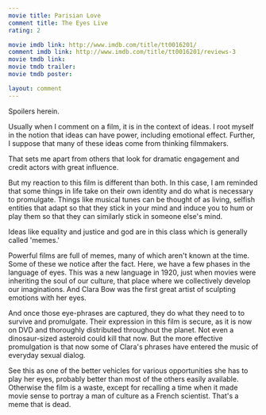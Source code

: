 ```yaml
---
movie title: Parisian Love
comment title: The Eyes Live
rating: 2

movie imdb link: http://www.imdb.com/title/tt0016201/
comment imdb link: http://www.imdb.com/title/tt0016201/reviews-3
movie tmdb link: 
movie tmdb trailer: 
movie tmdb poster: 

layout: comment
---
```


Spoilers herein.

Usually when I comment on a film, it is in the context of ideas. I root myself in the notion  that ideas can have power, including emotional effect. Further, I suppose that many of  these ideas come from thinking filmmakers.

That sets me apart from others that look for dramatic engagement and credit actors with  great influence.

But my reaction to this film is different than both. In this case, I am reminded that some  things in life take on their own identity and do what is necessary to promulgate. Things  like musical tunes can be thought of as living, selfish entities that adapt so that they  stick in your mind and induce you to hum or play them so that they can similarly stick in  someone else's mind.

Ideas like equality and justice and god are in this class which is generally called 'memes.'

Powerful films are full of memes, many of which aren't known at the time. Some of these  we notice after the fact. Here, we have a few phases in the language of eyes. This was a  new language in 1920, just when movies were inheriting the soul of our culture, that  place where we collectively develop our imaginations. And Clara Bow was the first great  artist of sculpting emotions with her eyes.

And once those eye-phrases are captured, they do what they need to to survive and  promulgate. Their expression in this film is secure, as it is now on DVD and thoroughly  distributed throughout the planet. Not even a dinosaur-sized asteroid could kill that  now. But the more effective promulgation is that now some of Clara's phrases have  entered the music of everyday sexual dialog.

See this as one of the better vehicles for various opportunities she has to play her eyes,  probably better than most of the others easily available. Otherwise the film is a waste,  except for recalling a time when it made movie sense to portray a man of culture as a  French scientist. That's a meme that is dead.